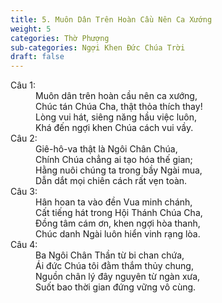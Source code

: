 ```yaml
---
title: 5. Muôn Dân Trên Hoàn Cầu Nên Ca Xướng
weight: 5
categories: Thờ Phượng
sub-categories: Ngợi Khen Đức Chúa Trời
draft: false
---
```

<dl><dt>Câu 1:</dt><dd data-verse="1">Muôn dân trên hoàn cầu nên ca xướng, <br/>Chúc tán Chúa Cha, thật thỏa thích thay! <br/>Lòng vui hát, siêng năng hầu việc luôn, <br/>Khá đến ngợi khen Chúa cách vui vầy. </dd><dt>Câu 2:</dt><dd data-verse="2">Giê-hô-va thật là Ngôi Chân Chúa, <br/>Chính Chúa chẳng ai tạo hóa thế gian; <br/>Hằng nuôi chúng ta trong bầy Ngài mua, <br/>Dẫn dắt mọi chiên cách rất vẹn toàn. </dd><dt>Câu 3:</dt><dd data-verse="3">Hân hoan ta vào đền Vua minh chánh, <br/>Cất tiếng hát trong Hội Thánh Chúa Cha, <br/>Đồng tâm cám ơn, khen ngợi hòa thanh, <br/>Chúc danh Ngài luôn hiển vinh rạng lòa. </dd><dt>Câu 4:</dt><dd data-verse="4">Ba Ngôi Chân Thần từ bi chan chứa, <br/>Ái đức Chúa tôi đằm thắm thủy chung, <br/>Nguồn chân lý đây nguyên từ ngàn xưa, <br/>Suốt bao thời gian đứng vững vô cùng. </dd></dl>